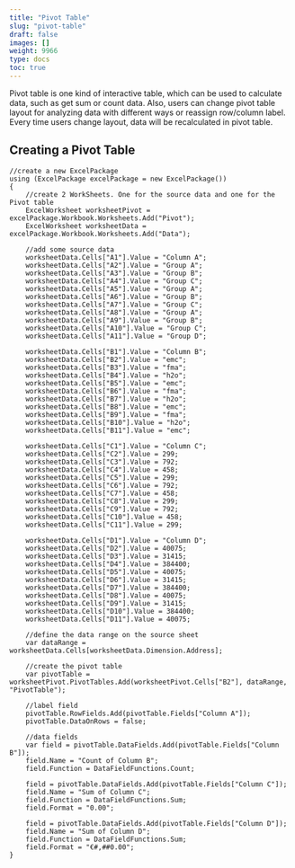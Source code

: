 ```yaml
---
title: "Pivot Table"
slug: "pivot-table"
draft: false
images: []
weight: 9966
type: docs
toc: true
---
```


Pivot table is one kind of interactive table, which can be used to calculate data, such as get sum or count data. Also, users can change pivot table layout for analyzing data with different ways or reassign row/column label. Every time users change layout, data will be recalculated in pivot table.

## Creating a Pivot Table
    //create a new ExcelPackage
    using (ExcelPackage excelPackage = new ExcelPackage())
    {
        //create 2 WorkSheets. One for the source data and one for the Pivot table
        ExcelWorksheet worksheetPivot = excelPackage.Workbook.Worksheets.Add("Pivot");
        ExcelWorksheet worksheetData = excelPackage.Workbook.Worksheets.Add("Data");
    
        //add some source data
        worksheetData.Cells["A1"].Value = "Column A";
        worksheetData.Cells["A2"].Value = "Group A";
        worksheetData.Cells["A3"].Value = "Group B";
        worksheetData.Cells["A4"].Value = "Group C";
        worksheetData.Cells["A5"].Value = "Group A";
        worksheetData.Cells["A6"].Value = "Group B";
        worksheetData.Cells["A7"].Value = "Group C";
        worksheetData.Cells["A8"].Value = "Group A";
        worksheetData.Cells["A9"].Value = "Group B";
        worksheetData.Cells["A10"].Value = "Group C";
        worksheetData.Cells["A11"].Value = "Group D";
    
        worksheetData.Cells["B1"].Value = "Column B";
        worksheetData.Cells["B2"].Value = "emc";
        worksheetData.Cells["B3"].Value = "fma";
        worksheetData.Cells["B4"].Value = "h2o";
        worksheetData.Cells["B5"].Value = "emc";
        worksheetData.Cells["B6"].Value = "fma";
        worksheetData.Cells["B7"].Value = "h2o";
        worksheetData.Cells["B8"].Value = "emc";
        worksheetData.Cells["B9"].Value = "fma";
        worksheetData.Cells["B10"].Value = "h2o";
        worksheetData.Cells["B11"].Value = "emc";
    
        worksheetData.Cells["C1"].Value = "Column C";
        worksheetData.Cells["C2"].Value = 299;
        worksheetData.Cells["C3"].Value = 792;
        worksheetData.Cells["C4"].Value = 458;
        worksheetData.Cells["C5"].Value = 299;
        worksheetData.Cells["C6"].Value = 792;
        worksheetData.Cells["C7"].Value = 458;
        worksheetData.Cells["C8"].Value = 299;
        worksheetData.Cells["C9"].Value = 792;
        worksheetData.Cells["C10"].Value = 458;
        worksheetData.Cells["C11"].Value = 299;
    
        worksheetData.Cells["D1"].Value = "Column D";
        worksheetData.Cells["D2"].Value = 40075;
        worksheetData.Cells["D3"].Value = 31415;
        worksheetData.Cells["D4"].Value = 384400;
        worksheetData.Cells["D5"].Value = 40075;
        worksheetData.Cells["D6"].Value = 31415;
        worksheetData.Cells["D7"].Value = 384400;
        worksheetData.Cells["D8"].Value = 40075;
        worksheetData.Cells["D9"].Value = 31415;
        worksheetData.Cells["D10"].Value = 384400;
        worksheetData.Cells["D11"].Value = 40075;
    
        //define the data range on the source sheet
        var dataRange = worksheetData.Cells[worksheetData.Dimension.Address];
    
        //create the pivot table
        var pivotTable = worksheetPivot.PivotTables.Add(worksheetPivot.Cells["B2"], dataRange, "PivotTable");
    
        //label field
        pivotTable.RowFields.Add(pivotTable.Fields["Column A"]);
        pivotTable.DataOnRows = false;
    
        //data fields
        var field = pivotTable.DataFields.Add(pivotTable.Fields["Column B"]);
        field.Name = "Count of Column B";
        field.Function = DataFieldFunctions.Count;
    
        field = pivotTable.DataFields.Add(pivotTable.Fields["Column C"]);
        field.Name = "Sum of Column C";
        field.Function = DataFieldFunctions.Sum;
        field.Format = "0.00";
    
        field = pivotTable.DataFields.Add(pivotTable.Fields["Column D"]);
        field.Name = "Sum of Column D";
        field.Function = DataFieldFunctions.Sum;
        field.Format = "€#,##0.00";
    }

